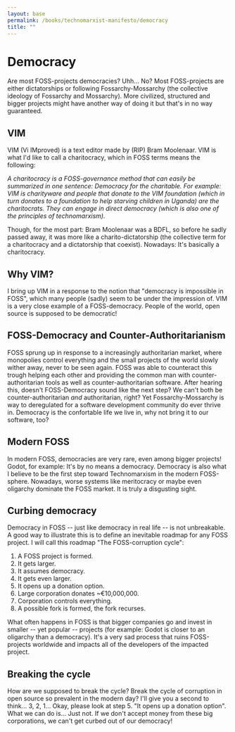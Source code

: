 ```yaml
---
layout: base
permalink: /books/technomarxist-manifesto/democracy
title: ""
---
```


# Democracy
Are most FOSS-projects democracies? Uhh... No? Most FOSS-projects
are either dictatorships or following Fossarchy-Mossarchy (the
collective ideology of Fossarchy and Mossarchy). More civilized,
structured and bigger projects might have another way of doing it
but that's in no way guaranteed.

## VIM
VIM (Vi IMproved) is a text editor made by (RIP) Bram Moolenaar.
VIM is what I'd like to call a charitocracy, which in FOSS terms
means the following:

*A charitocracy is a FOSS-governance method that can easily be
summarized in one sentence: Democracy for the charitable. For example:
VIM is charityware and people that donate to the VIM foundation (which
in turn donates to a foundation to help starving children in Uganda)
are the charitocrats. They can engage in direct democracy (which is
also one of the principles of technomarxism).*

Though, for the most part: Bram Moolenaar was a BDFL, so before he
sadly passed away, it was more like a charito-dictatorship (the collective
term for a charitocracy and a dictatorship that coexist). Nowadays:
It's basically a charitocracy.

## Why VIM?
I bring up VIM in a response to the notion that "democracy is impossible in
FOSS", which many people (sadly) seem to be under the impression of. VIM is
a very close example of a FOSS-democracy. People of the world, open source
is supposed to be democratic!

## FOSS-Democracy and Counter-Authoritarianism
FOSS sprung up in response to a increasingly authoritarian market, where
monopolies control everything and the small projects of the world slowly
wither away, never to be seen again. FOSS was able to counteract this
trough helping each other and providing the common man with counter-authoritarian
tools as well as counter-authoritarian software. After hearing this, doesn't
FOSS-Democracy sound like the next step? We can't both be counter-authoritarian
*and* authoritarian, right? Yet Fossarchy-Mossarchy is way to deregulated for a
software development community do ever thrive in. Democracy is the confortable
life we live in, why not bring it to our software, too?

## Modern FOSS
In modern FOSS, democracies are very rare, even among bigger projects! Godot,
for example: It's by no means a democracy. Democracy is also what I believe to
be the first step toward Technomarxism in the modern FOSS-sphere. Nowadays,
worse systems like meritocracy or maybe even oligarchy dominate the FOSS
market. It is truly a disgusting sight.

## Curbing democracy
Democracy in FOSS -- just like democracy in real life -- is not unbreakable.
A good way to illustrate this is to define an inevitable roadmap for any
FOSS project. I will call this roadmap "The FOSS-corruption cycle":

1. A FOSS project is formed.
2. It gets larger.
3. It assumes democracy.
4. It gets even larger.
5. It opens up a donation option.
6. Large corporation donates ~€10,000,000.
7. Corporation controls everything.
8. A possible fork is formed, the fork recurses.

What often happens in FOSS is that bigger companies go and invest in smaller
-- yet popular -- projects (for example: Godot is closer to an oligarchy than
a democracy). It's a very sad process that ruins FOSS-projects worldwide and
impacts all of the developers of the impacted project.

## Breaking the cycle
How are we supposed to break the cycle? Break the cycle of corruption in
open source so prevalent in the modern day? I'll give you a second to
think...  3, 2, 1... Okay, please look at step 5. "It opens up a donation
option". What we can do is... Just not. If we don't accept money from
these big corporations, we can't get curbed out of our democracy!
